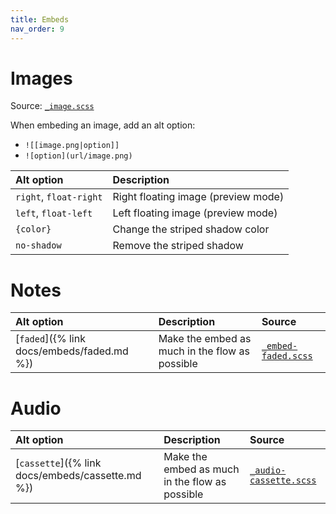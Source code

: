 ```yaml
---
title: Embeds
nav_order: 9
---
```


# Images

Source: [`_image.scss`](https://github.com/ElsaTam/obsidian-fancy-a-story/blob/main/snippets/editor/_image.scss)

When embeding an image, add an alt option:
- `![[image.png|option]]`
- `![option](url/image.png)`


| Alt option             | Description                         |
|:-----------------------|:------------------------------------|
| `right`, `float-right` | Right floating image (preview mode) |
| `left`, `float-left`   | Left floating image (preview mode)  |
| `{color}`              | Change the striped shadow color     |
| `no-shadow`            | Remove the striped shadow           |


# Notes

| Alt option | Description | Source |
|:-----------|:------------|:-------|
| [`faded`]({% link docs/embeds/faded.md %}) | Make the embed as much in the flow as possible | [`_embed-faded.scss`](https://github.com/ElsaTam/obsidian-fancy-a-story/blob/main/snippets/editor/embeds/_embed-faded.scss) |


# Audio

| Alt option | Description | Source |
|:-----------|:------------|:-------|
| [`cassette`]({% link docs/embeds/cassette.md %}) | Make the embed as much in the flow as possible | [`_audio-cassette.scss`](https://github.com/ElsaTam/obsidian-fancy-a-story/blob/main/snippets/editor/embeds/_audio-cassette.scss) |

